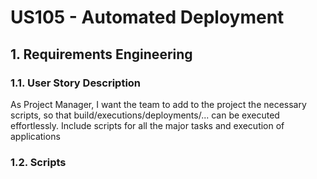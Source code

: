 # US105 - Automated Deployment

## 1. Requirements Engineering

### 1.1. User Story Description

As Project Manager, I want the team to add to the project the necessary scripts, so that build/executions/deployments/... can be executed effortlessly. Include scripts for all the major tasks and execution of applications
### 1.2. Scripts 
